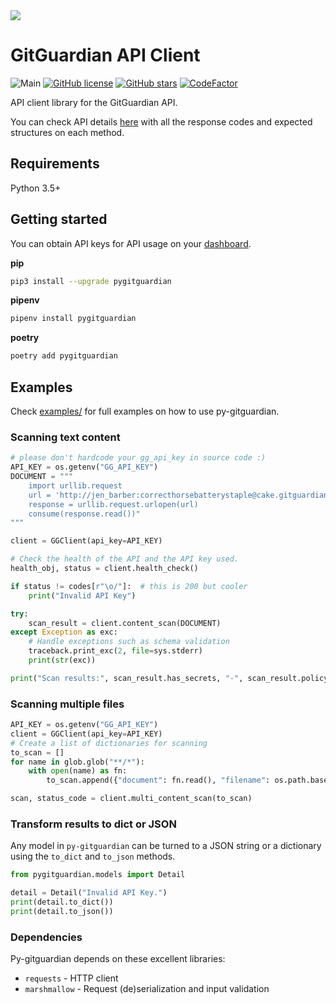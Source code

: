 <img src="https://cdn.jsdelivr.net/gh/gitguardian/py-gitguardian/doc/logo.svg">

# GitGuardian API Client

![Main](https://github.com/GitGuardian/py-gitguardian/workflows/Main/badge.svg)
[![GitHub license](https://img.shields.io/github/license/GitGuardian/py-gitguardian)](https://github.com/GitGuardian/py-gitguardian/blob/master/LICENSE)
[![GitHub stars](https://img.shields.io/github/stars/GitGuardian/py-gitguardian)](https://github.com/GitGuardian/py-gitguardian/stargazers)
[![CodeFactor](https://www.codefactor.io/repository/github/gitguardian/py-gitguardian/badge)](https://www.codefactor.io/repository/github/gitguardian/py-gitguardian)

API client library for the GitGuardian API.

You can check API details [here](https://api.gitguardian.com/docs)
with all the response codes and expected structures on each method.

## Requirements

Python 3.5+

## Getting started

You can obtain API keys for API usage on your [dashboard](https://dashboard.gitguardian.com/api/v1/auth/user/github_login/authorize?utm_source=github&utm_medium=py_gitguardian&utm_campaign=py1).

**pip**

```bash
pip3 install --upgrade pygitguardian
```

**pipenv**

```bash
pipenv install pygitguardian
```

**poetry**

```bash
poetry add pygitguardian
```

## Examples

Check [examples/](examples/) for full examples on how to use py-gitguardian.

### Scanning text content

```py
# please don't hardcode your gg_api_key in source code :)
API_KEY = os.getenv("GG_API_KEY")
DOCUMENT = """
    import urllib.request
    url = 'http://jen_barber:correcthorsebatterystaple@cake.gitguardian.com/isreal.json'
    response = urllib.request.urlopen(url)
    consume(response.read())"
"""

client = GGClient(api_key=API_KEY)

# Check the health of the API and the API key used.
health_obj, status = client.health_check()

if status != codes[r"\o/"]:  # this is 200 but cooler
    print("Invalid API Key")

try:
    scan_result = client.content_scan(DOCUMENT)
except Exception as exc:
    # Handle exceptions such as schema validation
    traceback.print_exc(2, file=sys.stderr)
    print(str(exc))

print("Scan results:", scan_result.has_secrets, "-", scan_result.policy_break_count)
```

### Scanning multiple files

```py
API_KEY = os.getenv("GG_API_KEY")
client = GGClient(api_key=API_KEY)
# Create a list of dictionaries for scanning
to_scan = []
for name in glob.glob("**/*"):
    with open(name) as fn:
        to_scan.append({"document": fn.read(), "filename": os.path.basename(name)})

scan, status_code = client.multi_content_scan(to_scan)
```

### Transform results to dict or JSON

Any model in `py-gitguardian` can be turned to a JSON string or a dictionary using
the `to_dict` and `to_json` methods.

```py
from pygitguardian.models import Detail

detail = Detail("Invalid API Key.")
print(detail.to_dict())
print(detail.to_json())
```

### Dependencies

Py-gitguardian depends on these excellent libraries:

- `requests` - HTTP client
- `marshmallow` - Request (de)serialization and input validation
